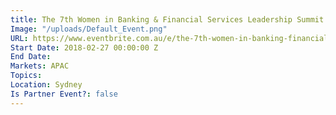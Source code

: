 ```yaml
---
title: The 7th Women in Banking & Financial Services Leadership Summit
Image: "/uploads/Default_Event.png"
URL: https://www.eventbrite.com.au/e/the-7th-women-in-banking-financial-services-leadership-summit-tickets-39104691184
Start Date: 2018-02-27 00:00:00 Z
End Date: 
Markets: APAC
Topics: 
Location: Sydney
Is Partner Event?: false
---
```


